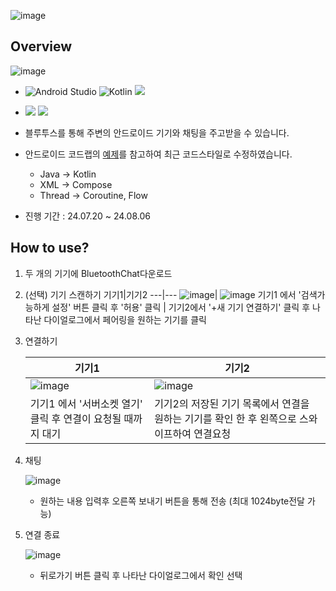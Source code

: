 ![image](https://github.com/user-attachments/assets/e44a783e-e25a-48dd-95af-f5ca449b230f)

## Overview

![image](https://github.com/user-attachments/assets/2794dd75-8142-4665-9138-11461ea69c33)

- ![Android Studio](https://img.shields.io/badge/android%20studio-346ac1?style=for-the-badge&logo=android%20studio&logoColor=white) ![Kotlin](https://img.shields.io/badge/kotlin-%237F52FF.svg?style=for-the-badge&logo=kotlin&logoColor=white) <img src="https://img.shields.io/badge/Bluetooth-3776AB?style=for-the-badge&logo=Bluetooth&logoColor=white">
- <img src="https://img.shields.io/badge/Compose-346ac1?style=for-the-badge&logo=Compose&logoColor=white"> <img src="https://img.shields.io/badge/Coroutine-346ac1?style=for-the-badge&logo=Coroutine&logoColor=white">

- 블루투스를 통해 주변의 안드로이드 기기와 채팅을 주고받을 수 있습니다.
- 안드로이드 코드랩의 [예제](https://github.com/android/connectivity-samples/tree/main/BluetoothChat)를 참고하여 최근 코드스타일로 수정하였습니다.
  - Java -> Kotlin
  - XML -> Compose
  - Thread -> Coroutine, Flow
- 진행 기간 : 24.07.20 ~ 24.08.06

## How to use?

1. 두 개의 기기에 BluetoothChat다운로드
2. (선택) 기기 스캔하기
   기기1|기기2
   ---|---
   ![image](https://github.com/user-attachments/assets/a94efdf6-7478-462e-bd77-8975b49b6ad2)| ![image](https://github.com/user-attachments/assets/06d80408-21fc-4198-86f8-e23db37aa17c)
   기기1 에서 '검색가능하게 설정' 버튼 클릭 후 '허용' 클릭 | 기기2에서 '+새 기기 연결하기' 클릭 후 나타난 다이얼로그에서 페어링을 원하는 기기를 클릭


3. 연결하기

   기기1|기기2
   ---|---
   ![image](https://github.com/user-attachments/assets/02387a76-f7ae-43c3-aaff-ed1f232c823c) | ![image](https://github.com/user-attachments/assets/ebf19b16-ada7-40f9-8cc1-e7b28d069757)
   기기1 에서 '서버소켓 열기' 클릭 후 연결이 요청될 때까지 대기 | 기기2의 저장된 기기 목록에서 연결을 원하는 기기를 확인 한 후 왼쪽으로 스와이프하여 연결요청

4. 채팅
   
   ![image](https://github.com/user-attachments/assets/0fa631b0-0180-4715-be98-c5ab62255844)
   - 원하는 내용 입력후 오른쪽 보내기 버튼을 통해 전송 (최대 1024byte전달 가능)

5. 연결 종료
   
   ![image](https://github.com/user-attachments/assets/643f1730-9b23-4e87-ae62-4ac549b10c1e)
   - 뒤로가기 버튼 클릭 후 나타난 다이얼로그에서 확인 선택



